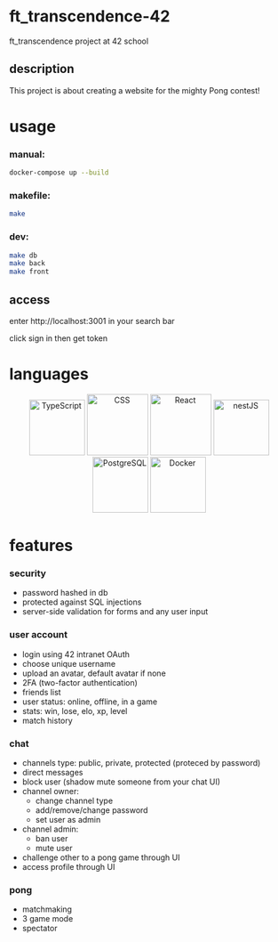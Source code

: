 # ft_transcendence-42

ft_transcendence project at 42 school

## description
This project is about creating a website for the mighty Pong contest!

# usage

### manual:
```sh
docker-compose up --build
```

### makefile:
```sh
make
```

### dev:
```sh
make db
make back
make front
```

## access
enter http://localhost:3001 in your search bar

click sign in then get token

# languages

<div align="center">
	<img alt="TypeScript" width="100" src="https://upload.wikimedia.org/wikipedia/commons/4/4c/Typescript_logo_2020.svg" </img>
	<img alt="CSS" width="110" src="https://upload.wikimedia.org/wikipedia/commons/6/62/CSS3_logo.svg"</img>
	<a href="https://reactjs.org/" target="blank"><img alt="React" width="110" src="https://upload.wikimedia.org/wikipedia/commons/a/a7/React-icon.svg" </img></a>
	<a href="http://nestjs.com/" target="blank"><img alt="nestJS" width="100" src="https://nestjs.com/img/logo-small.svg" </img></a>
	<img alt="PostgreSQL" width="100" src="https://upload.wikimedia.org/wikipedia/commons/2/29/Postgresql_elephant.svg" </img>
	<img alt="Docker" width="100" src="https://www.docker.com/wp-content/uploads/2022/03/vertical-logo-monochromatic.png" </img>
</div>

# features

### security

- password hashed in db
- protected against SQL injections
- server-side validation for forms and any user input

### user account

- login using 42 intranet OAuth
- choose unique username
- upload an avatar, default avatar if none
- 2FA (two-factor authentication)
- friends list
- user status: online, offline, in a game
- stats: win, lose, elo, xp, level
- match history

### chat
- channels type: public, private, protected (proteced by password)
- direct messages
- block user (shadow mute someone from your chat UI)
- channel owner:
	- change channel type
	- add/remove/change password
	- set user as admin
- channel admin:
	- ban user
	- mute user
- challenge other to a pong game through UI
- access profile through UI

### pong
- matchmaking
- 3 game mode
- spectator

